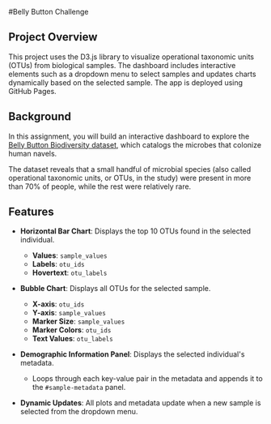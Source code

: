 #Belly Button Challenge

## Project Overview

This project uses the D3.js library to visualize operational taxonomic units (OTUs) from biological samples. The dashboard includes interactive elements such as a dropdown menu to select samples and updates charts dynamically based on the selected sample. The app is deployed using GitHub Pages.

## Background

In this assignment, you will build an interactive dashboard to explore the [Belly Button Biodiversity dataset](https://github.com/yourusername/otu-dashboard), which catalogs the microbes that colonize human navels.

The dataset reveals that a small handful of microbial species (also called operational taxonomic units, or OTUs, in the study) were present in more than 70% of people, while the rest were relatively rare.

## Features

- **Horizontal Bar Chart**: Displays the top 10 OTUs found in the selected individual.
  - **Values**: `sample_values`
  - **Labels**: `otu_ids`
  - **Hovertext**: `otu_labels`

- **Bubble Chart**: Displays all OTUs for the selected sample.
  - **X-axis**: `otu_ids`
  - **Y-axis**: `sample_values`
  - **Marker Size**: `sample_values`
  - **Marker Colors**: `otu_ids`
  - **Text Values**: `otu_labels`

- **Demographic Information Panel**: Displays the selected individual's metadata.
  - Loops through each key-value pair in the metadata and appends it to the `#sample-metadata` panel.

- **Dynamic Updates**: All plots and metadata update when a new sample is selected from the dropdown menu.
